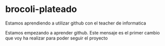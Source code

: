 # brocoli-plateado
Estamos aprendiendo a utilizar github con el teacher de informatica

Estamos empezando a aprender github. Este mensaje es el primer cambio que voy ha realizar para poder seguir el proyecto
